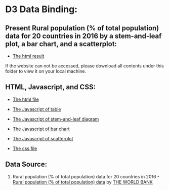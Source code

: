 # D3 Data Binding:

##  Present Rural population (% of total population) data for 20 countries in 2016 by a stem-and-leaf plot, a bar chart, and a scatterplot:

* [The html result](http://www-scf.usc.edu/~chenglil/v1.1/a5.html) 

If the website can not be accessed, please download all contents under this folder to view it on your local machine.

## HTML, Javascript, and CSS:
* [The html file](https://github.com/Cheng-Lin-Li/InformationVisualization/blob/master/D3_databinding/a5.html)

* [The Javascript of table](https://github.com/Cheng-Lin-Li/InformationVisualization/blob/master/D3_databinding/data_table.js)

* [The Javascript of stem-and-leaf diagram](https://github.com/Cheng-Lin-Li/InformationVisualization/blob/master/D3_databinding/stem_n_leaf.js)

* [The Javascript of bar chart](https://github.com/Cheng-Lin-Li/InformationVisualization/blob/master/D3_databinding/bar_chart.js)

* [The Javascript of scatterplot](https://github.com/Cheng-Lin-Li/InformationVisualization/blob/master/D3_databinding/scatterplot.js)

* [The css file](https://github.com/Cheng-Lin-Li/InformationVisualization/blob/master/D3_databinding/style.css)

## Data Source:
1. Rural population (% of total population) data for 20 countries in 2016 - [Rural population (% of total population) data](https://data.worldbank.org/indicator/SP.RUR.TOTL.ZS) by [THE WORLD BANK](http://www.worldbank.org/)


